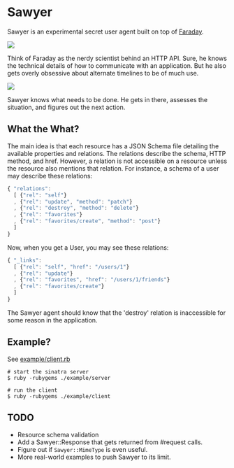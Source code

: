 # Sawyer

Sawyer is an experimental secret user agent built on top of
[Faraday][faraday].

![](http://www.lost-isle.net/images/s5/09x01.jpg)

Think of Faraday as the nerdy scientist behind an HTTP API.  Sure, he
knows the technical details of how to communicate with an application.
But he also gets overly obsessive about alternate timelines to be of
much use.

![](http://cdn.tvovermind.com/wp-content/uploads/2009/03/lafleur-296x3001.jpg)

Sawyer knows what needs to be done.  He gets in there, assesses the
situation, and figures out the next action.

## What the What?

The main idea is that each resource has a JSON Schema file detailing the
available properties and relations.  The relations describe the schema,
HTTP method, and href.  However, a relation is not accessible on a
resource unless the resource also mentions that relation.  For instance,
a schema of a user may describe these relations:

``` javascript
{ "relations":
  [ {"rel": "self"}
  , {"rel": "update", "method": "patch"}
  , {"rel": "destroy", "method": "delete"}
  , {"rel": "favorites"}
  , {"rel": "favorites/create", "method": "post"}
  ]
}
```

Now, when you get a User, you may see these relations:

``` javascript
{ "_links":
  [ {"rel": "self", "href": "/users/1"}
  , {"rel": "update"}
  , {"rel": "favorites", "href": "/users/1/friends"}
  , {"rel": "favorites/create"}
  ]
}
```

The Sawyer agent should know that the 'destroy' relation is inaccessible
for some reason in the application. 
  
[faraday]: https://github.com/technoweenie/faraday

## Example?

See [example/client.rb](https://github.com/technoweenie/sawyer/blob/master/example/client.rb)

    # start the sinatra server
    $ ruby -rubygems ./example/server

    # run the client
    $ ruby -rubygems ./example/client

## TODO

* Resource schema validation
* Add a Sawyer::Response that gets returned from #request calls.
* Figure out if `Sawyer::MimeType` is even useful.
* More real-world examples to push Sawyer to its limit.

